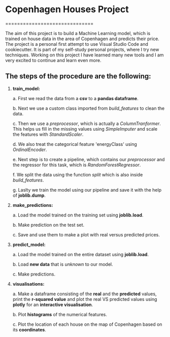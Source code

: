 # Copenhagen Houses Project
==============================

The aim of this project is to build a Machine Learning model, which is trained on house data in the area of Copenhagen and predicts their price. The project is a personal first attempt to use Visual Studio Code and cookiecutter. It is part of my self-study personal projects, where I try new techniques. Working on this project I have learned many new tools and I am very excited to continue and learn even more.


## The steps of the procedure are the following:

1. **train_model:**
    
    a. First we read the data from a **csv** to a **pandas dataframe**.
    
    b. Next we use a custom class imported from *build_features* to clean the data.
    
    c. Then we use a *preprocessor*, which is actually a *ColumnTranformer*. This helps us fill in the missing values using *SimpleImputer* and scale the features with *StandardScaler*.
    
    d. We also treat the categorical feature 'energyClass' using *OrdinalEncoder*.
    
    e. Next step is to create a pipeline, which contains our *preprocessor* and the regressor for this task, which is *RandomForestRegressor*.
    
    f. We split the data using the function *split* which is also inside *build_features*.
    
    g. Laslty we train the model using our pipeline and save it with the help of **joblib.dump**.

2. **make_predictions:**
    
    a. Load the model trained on the training set using **joblib.load**.
    
    b. Make prediction on the test set.
    
    c. Save and use them to make a plot with real versus predicted prices.

3. **predict_model:**

    a. Load the model trained on the entire dataset using **joblib.load**.
    
    b. Load **new data** that is *unknown* to our model.
    
    c. Make predictions.

4. **visualisations:**

    a. Make a dataframe consisting of the **real** and the **predicted** values, print the **r-squared value** and plot the real VS predicted values using **plotly** for an **interactive visualisation**.
    
    b. Plot **histograms** of the numerical features.
    
    c. Plot the location of each house on the map of Copenhagen based on its **coordinates**.


